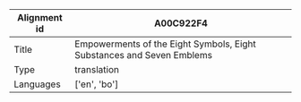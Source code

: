 |Alignment id | A00C922F4
| --- | --- 
|Title | Empowerments of the Eight Symbols, Eight Substances and Seven Emblems 
|Type | translation
|Languages | ['en', 'bo']